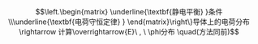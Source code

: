$$\left.\begin{matrix} \underline{\textbf{静电平衡} }条件\\\underline{\textbf{电荷守恒定律} } \end{matrix}\right\}导体上的电荷分布\rightarrow 计算\overrightarrow{E}\ , \ \phi分布 \quad(方法同前)$$